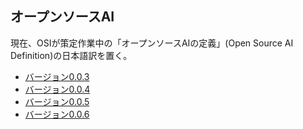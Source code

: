 ## オープンソースAI

現在、OSIが策定作業中の「オープンソースAIの定義」(Open Source AI Definition)の日本語訳を置く。

- [バージョン0.0.3](osaid-0-0-3-ja.md)
- [バージョン0.0.4](osaid-0-0-4-ja.md)
- [バージョン0.0.5](osaid-0-0-5-ja.md)
- [バージョン0.0.6](osaid-0-0-6-ja.md)
